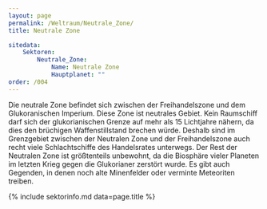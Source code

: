 ```yaml
---
layout: page
permalink: /Weltraum/Neutrale_Zone/
title: Neutrale Zone

sitedata:
    Sektoren:
        Neutrale_Zone:
            Name: Neutrale Zone
            Hauptplanet: ""
order: /004
---
```


Die neutrale Zone befindet sich zwischen der Freihandelszone und dem Glukoranischen Imperium. Diese Zone ist neutrales Gebiet. Kein Raumschiff darf sich der glukorianischen Grenze auf mehr als 15 Lichtjahre nähern, da dies den brüchigen Waffenstillstand brechen würde. Deshalb sind im Grenzgebiet zwischen der Neutralen Zone und der Freihandelszone auch recht viele Schlachtschiffe des Handelsrates unterwegs. Der Rest der Neutralen Zone ist größtenteils unbewohnt, da die Biosphäre vieler Planeten im letzten Krieg gegen die Glukorianer zerstört wurde. Es gibt auch Gegenden, in denen noch alte Minenfelder oder verminte Meteoriten treiben.

{% include sektorinfo.md data=page.title %}
